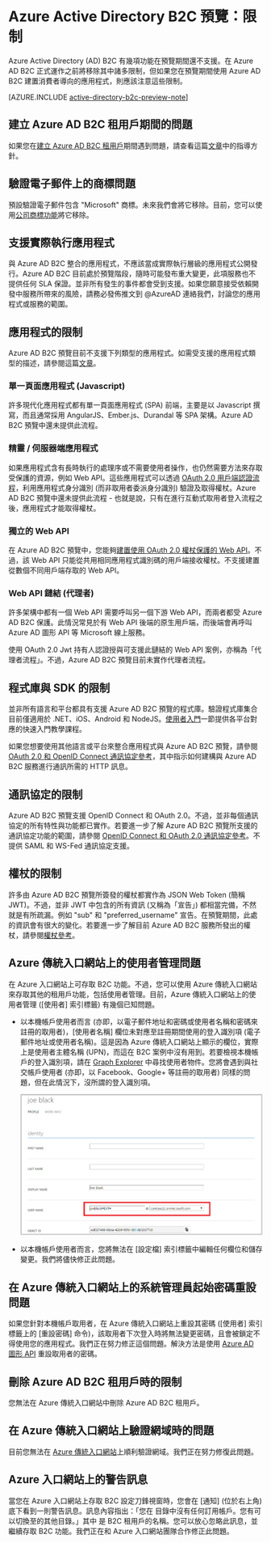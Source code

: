 <properties
	pageTitle="Azure Active Directory B2C 預覽：限制 | Microsoft Azure"
	description="Azure Active Directory B2C 的限制清單"
	services="active-directory-b2c"
	documentationCenter=""
	authors="swkrish"
	manager="msmbaldwin"
	editor="bryanla"/>

<tags
	ms.service="active-directory-b2c"
	ms.workload="identity"
	ms.tgt_pltfrm="na"
	ms.devlang="na"
	ms.topic="article"
	ms.date="01/06/2016"
	ms.author="swkrish"/>

# Azure Active Directory B2C 預覽：限制

Azure Active Directory (AD) B2C 有幾項功能在預覽期間還不支援。在 Azure AD B2C 正式運作之前將移除其中諸多限制，但如果您在預覽期間使用 Azure AD B2C 建置消費者導向的應用程式，則應該注意這些限制。

[AZURE.INCLUDE [active-directory-b2c-preview-note](../../includes/active-directory-b2c-preview-note.md)]

## 建立 Azure AD B2C 租用戶期間的問題

如果您在[建立 Azure AD B2C 租用戶](active-directory-b2c-get-started)期間遇到問題，請查看這篇[文章](active-directory-b2c-support-create-directory.md)中的指導方針。

## 驗證電子郵件上的商標問題

預設驗證電子郵件包含 "Microsoft" 商標。未來我們會將它移除。目前，您可以使用[公司商標功能](./active-directory/active-directory-add-company-branding.md)將它移除。

## 支援實際執行應用程式

與 Azure AD B2C 整合的應用程式，不應該當成實際執行層級的應用程式公開發行。Azure AD B2C 目前處於預覽階段，隨時可能發布重大變更，此項服務也不提供任何 SLA 保證。並非所有發生的事件都會受到支援。如果您願意接受依賴開發中服務所帶來的風險，請務必發佈推文到 @AzureAD 連絡我們，討論您的應用程式或服務的範圍。

## 應用程式的限制

Azure AD B2C 預覽目前不支援下列類型的應用程式。如需受支援的應用程式類型的描述，請參閱這篇[文章](active-directory-b2c-apps.md)。

### 單一頁面應用程式 (Javascript)

許多現代化應用程式都有單一頁面應用程式 (SPA) 前端，主要是以 Javascript 撰寫，而且通常採用 AngularJS、Ember.js、Durandal 等 SPA 架構。Azure AD B2C 預覽中還未提供此流程。

### 精靈 / 伺服器端應用程式

如果應用程式含有長時執行的處理序或不需要使用者操作，也仍然需要方法來存取受保護的資源，例如 Web API。這些應用程式可以透過 [OAuth 2.0 用戶端認證流程](active-directory-b2c-reference-protocols.md#oauth2-client-credentials-grant-flow)，利用應用程式身分識別 (而非取用者委派身分識別) 驗證及取得權杖。Azure AD B2C 預覽中還未提供此流程 - 也就是說，只有在進行互動式取用者登入流程之後，應用程式才能取得權杖。

### 獨立的 Web API

在 Azure AD B2C 預覽中，您能夠[建置使用 OAuth 2.0 權杖保護的 Web API](active-directory-b2c-apps.md#web-apis)。不過，該 Web API 只能從共用相同應用程式識別碼的用戶端接收權杖。不支援建置從數個不同用戶端存取的 Web API。

### Web API 鏈結 (代理者)

許多架構中都有一個 Web API 需要呼叫另一個下游 Web API，而兩者都受 Azure AD B2C 保護。此情況常見於有 Web API 後端的原生用戶端，而後端會再呼叫 Azure AD 圖形 API 等 Microsoft 線上服務。

使用 OAuth 2.0 Jwt 持有人認證授與可支援此鏈結的 Web API 案例，亦稱為「代理者流程」。不過，Azure AD B2C 預覽目前未實作代理者流程。

## 程式庫與 SDK 的限制

並非所有語言和平台都具有支援 Azure AD B2C 預覽的程式庫。驗證程式庫集合目前僅適用於 .NET、iOS、Android 和 NodeJS。[使用者入門](active-directory-b2c-overview.md#getting-started)一節提供各平台對應的快速入門教學課程。

如果您想要使用其他語言或平台來整合應用程式與 Azure AD B2C 預覽，請參閱 [OAuth 2.0 和 OpenID Connect 通訊協定參考](active-directory-b2c-reference-protocols.md)，其中指示如何建構與 Azure AD B2C 服務進行通訊所需的 HTTP 訊息。

## 通訊協定的限制

Azure AD B2C 預覽支援 OpenID Connect 和 OAuth 2.0。不過，並非每個通訊協定的所有特性與功能都已實作。若要進一步了解 Azure AD B2C 預覽所支援的通訊協定功能的範圍，請參閱 [OpenID Connect 和 OAuth 2.0 通訊協定參考](active-directory-b2c-reference-protocols.md)。不提供 SAML 和 WS-Fed 通訊協定支援。

## 權杖的限制

許多由 Azure AD B2C 預覽所簽發的權杖都實作為 JSON Web Token (簡稱 JWT)。不過，並非 JWT 中包含的所有資訊 (又稱為「宣告」) 都相當完備，不然就是有所疏漏。例如 "sub" 和 "preferred\_username" 宣告。在預覽期間，此處的資訊會有很大的變化。若要進一步了解目前 Azure AD B2C 服務所發出的權杖，請參閱[權杖參考](active-directory-b2c-tokens.md)。

## Azure 傳統入口網站上的使用者管理問題

在 Azure 入口網站上可存取 B2C 功能。不過，您可以使用 Azure 傳統入口網站來存取其他的租用戶功能，包括使用者管理。目前，Azure 傳統入口網站上的使用者管理 ([使用者] 索引標籤) 有幾個已知問題。

- 以本機帳戶使用者而言 (亦即，以電子郵件地址和密碼或使用者名稱和密碼來註冊的取用者)，[使用者名稱] 欄位未對應至註冊期間使用的登入識別項 (電子郵件地址或使用者名稱)。這是因為 Azure 傳統入口網站上顯示的欄位，實際上是使用者主體名稱 (UPN)，而這在 B2C 案例中沒有用到。若要檢視本機帳戶的登入識別項，請在 [Graph Explorer](https://graphexplorer.cloudapp.net/) 中尋找使用者物件。您將會遇到與社交帳戶使用者 (亦即，以 Facebook、Google+ 等註冊的取用者) 同樣的問題，但在此情況下，沒所謂的登入識別項。

    ![本機帳戶 - UPN](./media/active-directory-b2c-limitations/limitations-user-mgmt.png)

- 以本機帳戶使用者而言，您將無法在 [設定檔] 索引標籤中編輯任何欄位和儲存變更。我們將儘快修正此問題。

## 在 Azure 傳統入口網站上的系統管理員起始密碼重設問題

如果您針對本機帳戶取用者，在 Azure 傳統入口網站上重設其密碼 ([使用者] 索引標籤上的 [重設密碼] 命令)，該取用者下次登入時將無法變更密碼，且會被鎖定不得使用您的應用程式。我們正在努力修正這個問題。解決方法是使用 [Azure AD 圖形 API](active-directory-b2c-devquickstarts-graph-dotnet.md) 重設取用者的密碼。

## 刪除 Azure AD B2C 租用戶時的限制

您無法在 Azure 傳統入口網站中刪除 Azure AD B2C 租用戶。

## 在 Azure 傳統入口網站上驗證網域時的問題

目前您無法在 [Azure 傳統入口網站](https://manage.windowsazure.com/)上順利驗證網域。我們正在努力修復此問題。

## Azure 入口網站上的警告訊息

當您在 Azure 入口網站上存取 B2C 設定刀鋒視窗時，您會在 [通知] \(位於右上角) 底下看到一則警告訊息。訊息內容指出：「您在 <B2CTenantName> 目錄中沒有任何訂用帳戶。您有可以切換至的其他目錄。」其中 <B2CTenantName> 是 B2C 租用戶的名稱。您可以放心忽略此訊息，並繼續存取 B2C 功能。我們正在和 Azure 入口網站團隊合作修正此問題。

<!----HONumber=AcomDC_0107_2016-->